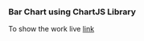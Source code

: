 ### Bar Chart using  ChartJS Library

To show the work live [link](https://codepen.io/lutfiq/pen/OJpPJPP)

